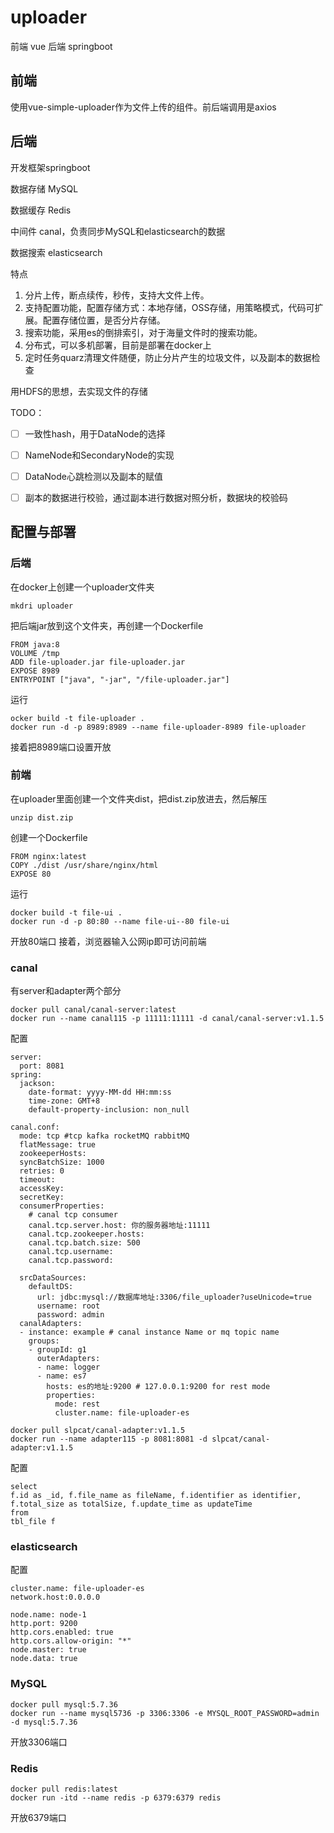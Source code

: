 # uploader

前端 vue
后端 springboot

## 前端
使用vue-simple-uploader作为文件上传的组件。前后端调用是axios

## 后端

开发框架springboot

数据存储 MySQL

数据缓存 Redis

中间件 canal，负责同步MySQL和elasticsearch的数据

数据搜索 elasticsearch


特点
1. 分片上传，断点续传，秒传，支持大文件上传。
2. 支持配置功能，配置存储方式：本地存储，OSS存储，用策略模式，代码可扩展。配置存储位置，是否分片存储。
3. 搜索功能，采用es的倒排索引，对于海量文件时的搜索功能。
4. 分布式，可以多机部署，目前是部署在docker上
5. 定时任务quarz清理文件随便，防止分片产生的垃圾文件，以及副本的数据检查

用HDFS的思想，去实现文件的存储

TODO：
- [ ] 一致性hash，用于DataNode的选择
- [ ] NameNode和SecondaryNode的实现
- [ ] DataNode心跳检测以及副本的赋值
- [ ] 副本的数据进行校验，通过副本进行数据对照分析，数据块的校验码


## 配置与部署

### 后端
在docker上创建一个uploader文件夹
```
mkdri uploader
```
把后端jar放到这个文件夹，再创建一个Dockerfile
```
FROM java:8
VOLUME /tmp
ADD file-uploader.jar file-uploader.jar
EXPOSE 8989
ENTRYPOINT ["java", "-jar", "/file-uploader.jar"]
```
运行
```
ocker build -t file-uploader .
docker run -d -p 8989:8989 --name file-uploader-8989 file-uploader
```
接着把8989端口设置开放
### 前端
在uploader里面创建一个文件夹dist，把dist.zip放进去，然后解压
```
unzip dist.zip
```
创建一个Dockerfile
```
FROM nginx:latest
COPY ./dist /usr/share/nginx/html
EXPOSE 80
```
运行
```
docker build -t file-ui .
docker run -d -p 80:80 --name file-ui--80 file-ui
```
开放80端口
接着，浏览器输入公网ip即可访问前端

### canal
有server和adapter两个部分
```
docker pull canal/canal-server:latest
docker run --name canal115 -p 11111:11111 -d canal/canal-server:v1.1.5
```
配置
```
server:
  port: 8081
spring:
  jackson:
    date-format: yyyy-MM-dd HH:mm:ss
    time-zone: GMT+8
    default-property-inclusion: non_null

canal.conf:
  mode: tcp #tcp kafka rocketMQ rabbitMQ
  flatMessage: true
  zookeeperHosts:
  syncBatchSize: 1000
  retries: 0
  timeout:
  accessKey:
  secretKey:
  consumerProperties:
    # canal tcp consumer
    canal.tcp.server.host: 你的服务器地址:11111
    canal.tcp.zookeeper.hosts:
    canal.tcp.batch.size: 500
    canal.tcp.username:
    canal.tcp.password:

  srcDataSources:
    defaultDS:
      url: jdbc:mysql://数据库地址:3306/file_uploader?useUnicode=true
      username: root
      password: admin
  canalAdapters:
  - instance: example # canal instance Name or mq topic name
    groups:
    - groupId: g1
      outerAdapters:
      - name: logger
      - name: es7
        hosts: es的地址:9200 # 127.0.0.1:9200 for rest mode
        properties:
          mode: rest
          cluster.name: file-uploader-es

```

```
docker pull slpcat/canal-adapter:v1.1.5
docker run --name adapter115 -p 8081:8081 -d slpcat/canal-adapter:v1.1.5
```

配置
```
select 
f.id as _id, f.file_name as fileName, f.identifier as identifier, f.total_size as totalSize, f.update_time as updateTime
from 
tbl_file f
```


### elasticsearch
配置
```
cluster.name: file-uploader-es
network.host:0.0.0.0

node.name: node-1
http.port: 9200
http.cors.enabled: true
http.cors.allow-origin: "*"
node.master: true
node.data: true
```


### MySQL
```
docker pull mysql:5.7.36
docker run --name mysql5736 -p 3306:3306 -e MYSQL_ROOT_PASSWORD=admin -d mysql:5.7.36
```
开放3306端口
### Redis
```
docker pull redis:latest
docker run -itd --name redis -p 6379:6379 redis
```
开放6379端口
